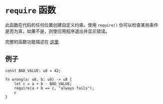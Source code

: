 # `require` 函数

此函数在代码的任何位置创建自定义约束。使用 `require()` 你可以检查某些条件是否为真，如果不是，则使应用程序退出并显示错误。

完整的函数功能描述在 [这里](../appendix/D-intrinsic-functions.md).

## 例子

```rust,no_run,noplaypen
const BAD_VALUE: u8 = 42;

fn wrong(a: u8, b: u8) -> u8 {
    let c = a + b - BAD_VALUE;
    require(a + b == c, "always fails");
    c
}
```
